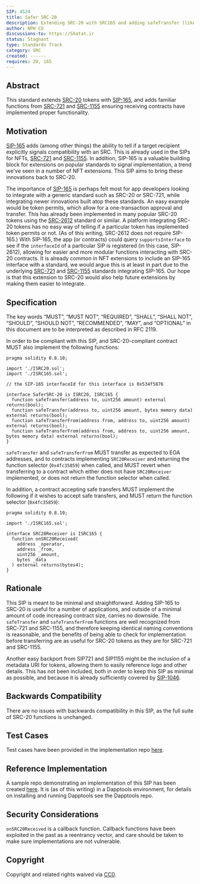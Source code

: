 ```yaml
---
SIP: 4524
title: Safer SRC-20
description: Extending SRC-20 with SRC165 and adding safeTransfer (like SRC-721 and SRC-1155)
author: NPH CO
discussions-to: https://Shatat.ir
status: Stagnant
type: Standards Track
category: SRC
created: ------
requires: 20, 165
---
```


## Abstract

This standard extends [SRC-20](./SIP-20.md) tokens with [SIP-165](./SIP-165.md), and adds familiar functions from [SRC-721](./SIP-721.md) and [SRC-1155](./SIP-1155.md) ensuring receiving contracts have implemented proper functionality.

## Motivation

[SIP-165](./SIP-165.md) adds (among other things) the ability to tell if a target recipient explicitly signals compatibility with an SRC. This is already used in the SIPs for NFTs, [SRC-721](./SIP-721.md) and [SRC-1155](./SIP-1155.md). In addition, SIP-165 is a valuable building block for extensions on popular standards to signal implementation, a trend we've seen in a number of NFT extensions. This SIP aims to bring these innovations back to SRC-20.

The importance of [SIP-165](./SIP-165.md) is perhaps felt most for app developers looking to integrate with a generic standard such as SRC-20 or SRC-721, while integrating newer innovations built atop these standards. An easy example would be token permits, which allow for a one-transaction approval and transfer. This has already been implemented in many popular SRC-20 tokens using the [SRC-2612](./SIP-2612.md) standard or similar. A platform integrating SRC-20 tokens has no easy way of telling if a particular token has implemented token permits or not. (As of this writing, SRC-2612 does not require SIP-165.) With SIP-165, the app (or contracts) could query `supportsInterface` to see if the `interfaceId` of a particular SIP is registered (in this case, SIP-2612), allowing for easier and more modular functions interacting with SRC-20 contracts. It is already common in NFT extensions to include an SIP-165 interface with a standard, we would argue this is at least in part due to the underlying [SRC-721](./SIP-721.md) and [SRC-1155](./SIP-1155.md) standards integrating SIP-165. Our hope is that this extension to SRC-20 would also help future extensions by making them easier to integrate.

## Specification
The key words “MUST”, “MUST NOT”, “REQUIRED”, “SHALL”, “SHALL NOT”, “SHOULD”, “SHOULD NOT”, “RECOMMENDED”, “MAY”, and “OPTIONAL” in this document are to be interpreted as described in RFC 2119.

In order to be compliant with this SIP, and SRC-20-compliant contract MUST also implement the following functions:
```solidity
pragma solidity 0.8.10;

import './ISRC20.sol';
import './ISRC165.sol';

// the SIP-165 interfaceId for this interface is 0x534f5876

interface SaferSRC-20 is ISRC20, ISRC165 {
  function safeTransfer(address to, uint256 amount) external returns(bool);
  function safeTransfer(address to, uint256 amount, bytes memory data) external returns(bool);
  function safeTransferFrom(address from, address to, uint256 amount) external returns(bool);
  function safeTransferFrom(address from, address to, uint256 amount, bytes memory data) external returns(bool);
}
```
`safeTransfer` and `safeTransferFrom` MUST transfer as expected to EOA addresses, and to contracts implementing `SRC20Receiver` and returning the function selector (`0x4fc35859`) when called, and MUST revert when transferring to a contract which either does not have `SRC20Receiver` implemented, or does not return the function selector when called.

In addition, a contract accepting safe transfers MUST implement the following if it wishes to accept safe transfers, and MUST return the function selector (`0x4fc35859`):
```solidity
pragma solidity 0.8.10;

import './ISRC165.sol';

interface SRC20Receiver is ISRC165 {
  function onSRC20Received(
    address _operator,
    address _from,
    uint256 _amount,
    bytes _data
  ) external returns(bytes4);
}
```

## Rationale

This SIP is meant to be minimal and straightforward. Adding SIP-165 to SRC-20 is useful for a number of applications, and outside of a minimal amount of code increasing contract size, carries no downside. The `safeTransfer` and `safeTransferFrom` functions are well recognized from SRC-721 and SRC-1155, and therefore keeping identical naming conventions is reasonable, and the benefits of being able to check for implementation before transferring are as useful for SRC-20 tokens as they are for SRC-721 and SRC-1155.

Another easy backport from SIP721 and SIP1155 might be the inclusion of a metadata URI for tokens, allowing them to easily reference logo and other details. This has not been included, both in order to keep this SIP as minimal as possible, and because it is already sufficiently covered by [SIP-1046](./SIP-1046.md).

## Backwards Compatibility

There are no issues with backwards compatibility in this SIP, as the full suite of SRC-20 functions is unchanged.

## Test Cases
Test cases have been provided in the implementation repo [here](https://github.com/wschwab/SaferSRC-20/blob/main/src/SaferSRC-20.t.sol).

## Reference Implementation
A sample repo demonstrating an implementation of this SIP has been created [here](https://github.com/wschwab/SaferSRC-20). It is (as of this writing) in a Dapptools environment, for details on installing and running Dapptools see the Dapptools repo.

## Security Considerations

`onSRC20Received`  is a callback function. Callback functions have been exploited in the past as a reentrancy vector, and care should be taken to make sure implementations are not vulnerable.

## Copyright
Copyright and related rights waived via [CC0](../LICENSE.md).
